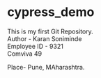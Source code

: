 # cypress_demo
This is my first Git Repository.
<br>
Author - Karan Soniminde
<br>
Employee ID - 9321
<br>
Comviva 49

Place- Pune, MAharashtra.
